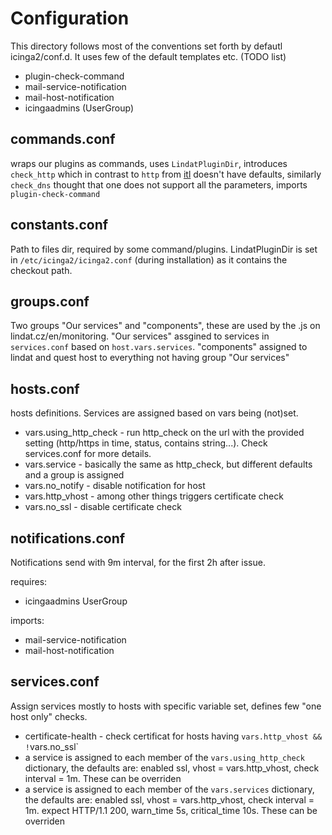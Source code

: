# Configuration

This directory follows most of the conventions set forth by defautl icinga2/conf.d. It uses few of the default templates etc. (TODO list)

* plugin-check-command
* mail-service-notification
* mail-host-notification
* icingaadmins (UserGroup)

## commands.conf

wraps our plugins as commands, uses `LindatPluginDir`, introduces `check_http` which in contrast to `http` from [itl](https://github.com/Icinga/icinga2/blob/master/itl/command-plugins.conf) doesn't have defaults, similarly `check_dns` thought that one does not support all the parameters, imports `plugin-check-command`

## constants.conf

Path to files dir, required by some command/plugins. LindatPluginDir is set in `/etc/icinga2/icinga2.conf` (during installation) as it contains the checkout path.

## groups.conf

Two groups "Our services" and "components", these are used by the .js on lindat.cz/en/monitoring. "Our services" assgined to services in `services.conf` based on `host.vars.services`. "components" assigned to lindat and quest host to everything not having group "Our services"

## hosts.conf

hosts definitions. Services are assigned based on vars being (not)set.
* vars.using_http_check - run http_check on the url with the provided setting (http/https in time, status, contains string...). Check services.conf for more details.
* vars.service - basically the same as http_check, but different defaults and a group is assigned
* vars.no_notify - disable notification for host
* vars.http_vhost - among other things triggers certificate check
* vars.no_ssl - disable certificate check

## notifications.conf

Notifications send with 9m interval, for the first 2h after issue.

requires:
* icingaadmins UserGroup

imports:
* mail-service-notification
* mail-host-notification

## services.conf

Assign services mostly to hosts with specific variable set, defines few "one host only" checks.

* certificate-health - check certificat for hosts having `vars.http_vhost && !`vars.no_ssl`
* a service is assigned to each member of the `vars.using_http_check` dictionary, the defaults are: enabled ssl, vhost = vars.http_vhost, check interval = 1m. These can be overriden
* a service is assigned to each member of the `vars.services` dictionary, the defaults are: enabled ssl, vhost = vars.http_vhost, check interval = 1m. expect HTTP/1.1 200, warn_time 5s, critical_time 10s. These can be overriden
